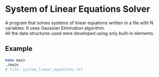 # System of Linear Equations Solver
A program that solves systems of linear equations written in a file with N variables. It uses Gaussian Elimination algorithm.
<br/>
All the data structures used were developed using only built-in elements.

## Example
```sh
make main
./main
# File: system_linear_equations.txt
```
